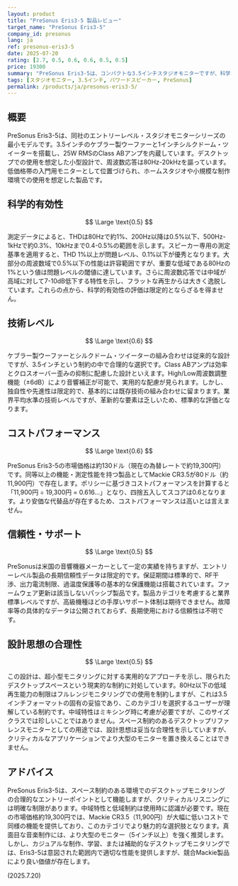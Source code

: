```yaml
---
layout: product
title: "PreSonus Eris3-5 製品レビュー"
target_name: "PreSonus Eris3-5"
company_id: presonus
lang: ja
ref: presonus-eris3-5
date: 2025-07-20
rating: [2.7, 0.5, 0.6, 0.6, 0.5, 0.5]
price: 19300
summary: "PreSonus Eris3-5は、コンパクトな3.5インチスタジオモニターですが、科学的測定基準では競合製品に劣る部分が多く見られます。"
tags: [スタジオモニター, 3.5インチ, パワードスピーカー, PreSonus]
permalink: /products/ja/presonus-eris3-5/
---
```


## 概要

PreSonus Eris3-5は、同社のエントリーレベル・スタジオモニターシリーズの最小モデルです。3.5インチのケブラー製ウーファーと1インチシルクドーム・ツイーターを搭載し、25W RMSのClass ABアンプを内蔵しています。デスクトップでの使用を想定した小型設計で、周波数応答は80Hz-20kHzを謳っています。低価格帯の入門用モニターとして位置づけられ、ホームスタジオや小規模な制作環境での使用を想定した製品です。

## 科学的有効性

$$ \Large \text{0.5} $$

測定データによると、THDは80Hzで約1%、200Hz以降は0.5%以下、500Hz-1kHzで約0.3%、10kHzまで0.4-0.5%の範囲を示します。スピーカー専用の測定基準を適用すると、THD 1%以上が問題レベル、0.1%以下が優秀となります。大部分の周波数域で0.5%以下の性能は許容範囲ですが、重要な低域である80Hzの1%という値は問題レベルの閾値に達しています。さらに周波数応答では中域が高域に対して7-10dB低下する特性を示し、フラットな再生からは大きく逸脱しています。これらの点から、科学的有効性の評価は限定的とならざるを得ません。

## 技術レベル

$$ \Large \text{0.6} $$

ケブラー製ウーファーとシルクドーム・ツイーターの組み合わせは従来的な設計ですが、3.5インチという制約の中で合理的な選択です。Class ABアンプは効率とクロスオーバー歪みの抑制に配慮した設計といえます。High/Low周波数調整機能（±6dB）により音響補正が可能で、実用的な配慮が見られます。しかし、独自性や先進性は限定的で、基本的には既存技術の組み合わせに留まります。業界平均水準の技術レベルですが、革新的な要素は乏しいため、標準的な評価となります。

## コストパフォーマンス

$$ \Large \text{0.6} $$

PreSonus Eris3-5の市場価格は約130ドル（現在の為替レートで約19,300円）です。同等以上の機能・測定性能を持つ製品としてMackie CR3.5が80ドル（約11,900円）で存在します。ポリシーに基づきコストパフォーマンスを計算すると「11,900円 ÷ 19,300円 = 0.616...」となり、四捨五入してスコアは0.6となります。より安価な代替品が存在するため、コストパフォーマンスは高いとは言えません。

## 信頼性・サポート

$$ \Large \text{0.5} $$

PreSonusは米国の音響機器メーカーとして一定の実績を持ちますが、エントリーレベル製品の長期信頼性データは限定的です。保証期間は標準的で、RF干渉、出力電流制限、過温度保護等の基本的な保護機能は搭載されています。ファームウェア更新は該当しないパッシブ製品です。製品カテゴリを考慮すると業界標準レベルですが、高級機種ほどの手厚いサポート体制は期待できません。故障率等の具体的なデータは公開されておらず、長期使用における信頼性は不明です。

## 設計思想の合理性

$$ \Large \text{0.5} $$

この設計は、超小型モニタリングに対する実用的なアプローチを示し、限られたデスクトップスペースという現実的な制約に対処しています。80Hz以下の低域再生能力の制限はフルレンジモニタリングでの使用を制約しますが、これは3.5インチフォーマットの固有の妥協であり、このカテゴリを選択するユーザーが理解している制約です。中域特性はミキシング時に考慮が必要ですが、このサイズクラスでは珍しいことではありません。スペース制約のあるデスクトップリファレンスモニターとしての用途では、設計思想は妥当な合理性を示していますが、クリティカルなアプリケーションでより大型のモニターを置き換えることはできません。

## アドバイス

PreSonus Eris3-5は、スペース制約のある環境でのデスクトップモニタリングの合理的なエントリーポイントとして機能しますが、クリティカルリスニングには明確な制限があります。中域特性と低域制約は使用時に認識が必要です。現在の市場価格約19,300円では、Mackie CR3.5（11,900円）が大幅に低いコストで同様の機能を提供しており、このカテゴリでより魅力的な選択肢となります。真面目な音楽制作には、より大型のモニター（5インチ以上）を強く推奨します。しかし、カジュアルな制作、学習、または補助的なデスクトップモニタリングでは、Eris3-5は意図された範囲内で適切な性能を提供しますが、競合Mackie製品により良い価値が存在します。

(2025.7.20)